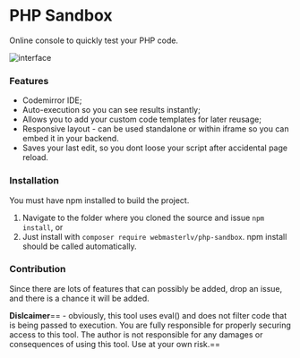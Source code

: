 # PHP Sandbox

Online console to quickly test your PHP code.

![interface](https://raw.githubusercontent.com/webmasterlv/php-sandbox/master/img/php-sandbox-interface.jpg)

### Features

- Codemirror IDE;
- Auto-execution so you can see results instantly;
- Allows you to add your custom code templates for later reusage;
- Responsive layout - can be used standalone or within iframe so you can embed it in your backend.
- Saves your last edit, so you dont loose your script after accidental page reload.

### Installation
You must have npm installed to build the project.

1. Navigate to the folder where you cloned the source and issue `npm install`, or
2. Just install with `composer require webmasterlv/php-sandbox`. npm install should be called automatically.

### Contribution
Since there are lots of features that can possibly be added, drop an issue, and there is a chance it will be added.

**Dislcaimer**== - obviously, this tool uses eval() and does not filter code that is being passed to execution. You are fully responsible for properly securing access to this tool. The author is not responsible for any damages or consequences of using this tool. Use at your own risk.==


